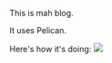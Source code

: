 This is mah blog.

It uses Pelican. 

Here's how it's doing: [![](https://github.com/offbyone/ideas/workflows/Blog/badge.svg)](https://github.com/offbyone/ideas/actions?query=workflow%3ABlog)
